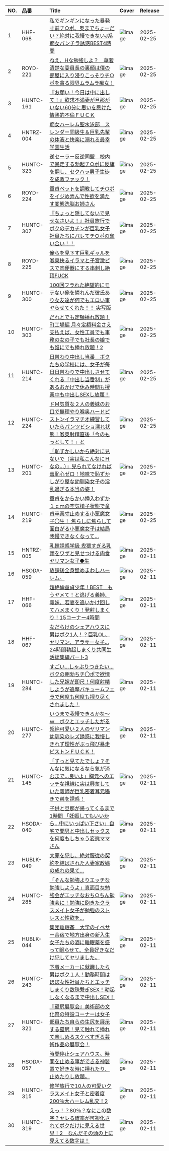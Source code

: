 |NO.|品番|Title|Cover|Release|
|:---|:---|:---|:---|:---|
1|HHF-068|[私でギンギンになった暴発寸前チ○ポ、奥までちょーだい？絶対に我慢できないJ系痴女パンチラ誘惑BEST4時間](https://www.avmoive.top/index.php/archives/12474/)|![image](https://cdn.up-timely.com/image/29/content/78102/A0OSzOLlBRxKcnfKYUljA5rcLI8SaLc9EGvKbb99.jpg)|2025-02-25
2|ROYD-221|[ねえ、Hな勉強しよ？　華奢清楚な委員長の裏顔は僕の部屋に入り浸りこっそりチ○ポを貪る限界ムラムラ痴女！](https://www.avmoive.top/index.php/archives/12472/)|![image](https://cdn.up-timely.com/image/29/content/78093/N5pzanBLZDJuHeTFaZWdk8rKLvumFeQI18K2ZwJs.jpg)|2025-02-25
3|HUNTC-161|[『お願い！今日は中に出して！』欲求不満妻が旦那がいない60分に思いを懸けた情熱的不倫ＦＵＣＫ](https://www.avmoive.top/index.php/archives/12471/)|![image](https://cdn.up-timely.com/image/29/content/78099/U28HxzhJp48TdldwD3hIYQFHU036oQLxnYDICisH.jpg)|2025-02-25
4|HNTRZ-004|[痴女ハーレム聖水泳部　スレンダー同級生＆巨乳先輩の体液と快楽に溺れる最幸学園生活](https://www.avmoive.top/index.php/archives/12470/)|![image](https://cdn.up-timely.com/image/29/content/78108/OLBhz0g9Oo5pq8Qno9zg35tHeZTGaNp0uoxXtdnY.jpg)|2025-02-25
5|HUNTC-323|[逆セーラー反逆同盟　校内で暴走する勃起チ○ポに反旗を翻し、セクハラ男子生徒を成敗ファック！](https://www.avmoive.top/index.php/archives/12469/)|![image](https://cdn.up-timely.com/image/29/content/78098/ccIhXDUzRWS7DFhSmAuVuqfH9gOsSMaPW839YMQk.jpg)|2025-02-25
6|ROYD-224|[童貞ペットを調教してチ○ポをイジめ弄んで性欲を満たす変態洗脳お姉さん](https://www.avmoive.top/index.php/archives/12468/)|![image](https://cdn.up-timely.com/image/29/content/78094/T8K8Cuc8d5jbXff8FQRnnw2U3nsUpCk4BGXmPS5k.jpg)|2025-02-25
7|HUNTC-307|[『ちょっと隠してないで見せなさいよ！』社員旅行でボクのデカチンが巨乳女子社員たちにバレてチ○ポの奪い合い！！](https://www.avmoive.top/index.php/archives/12467/)|![image](https://cdn.up-timely.com/image/29/content/78109/qU83bXu8WsWbrJgyCOE4IU4ixrNiOUuYrrpUWVbP.jpg)|2025-02-25
8|ROYD-225|[俺らを見下す巨乳ギャルを喉奥抉るイラマと子宮激ピスで肉便器にする串刺し絶頂FUCK](https://www.avmoive.top/index.php/archives/12466/)|![image](https://cdn.up-timely.com/image/29/content/78095/G7tUc1Fks0hm4Z6mrEnbKpkHny9mBqPS8hOSwVwv.jpg)|2025-02-25
9|HUNTC-300|[100回フラれた絶望的にモテない俺を憐れんだ彼氏あり女友達が何でもエロい事ヤらせてくれた！！ 実写版](https://www.avmoive.top/index.php/archives/12465/)|![image](https://cdn.up-timely.com/image/29/content/78106/qVocpGgusDgN69RhANdegkLYWdOnBePkLU7dHZNK.jpg)|2025-02-25
10|HUNTC-303|[だれとでも定額挿れ放題！町工場編 月々定額料金さえ支払えば、女性工員でも事務の女の子でも社長の娘でも誰にでも挿れ放題！2](https://www.avmoive.top/index.php/archives/12464/)|![image](https://cdn.up-timely.com/image/29/content/78103/zUHYBxPGgzyzNKlgbhX7UiExHYOyrgmfbR0Ax6fY.jpg)|2025-02-25
11|HUNTC-214|[日替わり中出し当番　ボクたちの学校には、女子が毎日日替わりで中出しさせてくれる「中出し当番制」があるおかげで休み時間も授業中も中出しSEXし放題！](https://www.avmoive.top/index.php/archives/1944/)|![image](https://cdn.up-timely.com/image/29/content/78105/0LDRunxjLrNgroiQDVgmmXNjk0wl4j2lBhPldTV0.jpg)|2025-02-25
12|HUNTC-224|[ドＭ気質な２人の義妹のお口で無理やり喉奥ハードピストンイラマチオ練習していたらパンツビショ濡れ状態！喉奥射精直後「今のもっとして！」と](https://www.avmoive.top/index.php/archives/1943/)|![image](https://cdn.up-timely.com/image/29/content/78097/WbJTy5Q5qdlkD2z9LEIr8LA6vkUMWqzDxPOrfWDD.jpg)|2025-02-25
13|HUNTC-201|[「恥ずかしいから絶対に見ないで（実は私こんなにＨなの…）」見られてなければ羞恥心ゼロ！地味で恥ずかしがり屋な幼馴染女子の淫乱過ぎる本当の姿！](https://www.avmoive.top/index.php/archives/1942/)|![image](https://cdn.up-timely.com/image/29/content/78107/v9rUmHLWsvZgRbjhsy7oHYj3SzjCgQsYUwu5w8uW.jpg)|2025-02-25
14|HUNTC-219|[童貞をからかい挿入わずか１ｃｍの空気椅子状態で童貞卒業寸止めする小悪魔女子〇生！ 焦らしに焦らして面白がる小悪魔女子は結局我慢できなくなって…](https://www.avmoive.top/index.php/archives/1941/)|![image](https://cdn.up-timely.com/image/29/content/78101/dXWRGw3I2Evbv7tC7oRktwKBmBUxUbwCFG7Kv5bm.jpg)|2025-02-25
15|HNTRZ-005|[乳輪誘惑学級 卑猥すぎる乳頭をワザと見せつける肉食ヤリマン女子●生](https://www.avmoive.top/index.php/archives/1946/)|![image](https://cdn.up-timely.com/image/29/content/77851/F5HCLnoAGbRUFi3AIvYXxrJZVbQYvYHzq8ByNEp7.jpg)|2025-02-11
16|HSODA-059|[放課後全身舐めまわしハーレム。](https://www.avmoive.top/index.php/archives/1945/)|![image](https://cdn.up-timely.com/image/29/content/77855/NDhHpVFgSnUjQi0JcaYQn6JynRohvEWdPPm5UbNv.jpg)|2025-02-11
17|HHF-066|[超絶倫童貞少年！BEST　もうヤメて！と逃げる義姉、義妹、若妻を追いかけ回してハメまくり！発射しまくり！15コーナー4時間](https://www.avmoive.top/index.php/archives/11482/)|![image](https://cdn.up-timely.com/image/29/content/77839/7qpLSzEyh1Tf7c3ARbHskLD7vLqlmG5uEy8JaiQx.jpg)|2025-02-11
18|HHF-067|[女だらけのシェアハウスに男はボク1人！？巨乳OL、ヤリマン、アラサー女子…24時間勃起しまくり共同生活総集編パート3](https://www.avmoive.top/index.php/archives/11481/)|![image](https://cdn.up-timely.com/image/29/content/77843/p8kHehKYzwpHi9H1XGwEjr9pTwIuvNZXc5V2VyBN.jpg)|2025-02-11
19|HUNTC-284|[すごい…しゃぶりつきたい…ボクの朝勃ちチ〇ポで欲情した兄嫁が即尺！何度射精しようが追撃バキュームフェラで何度も何度も搾り尽くされました！](https://www.avmoive.top/index.php/archives/11480/)|![image](https://cdn.up-timely.com/image/29/content/77841/k6ftXvNmYsjae4tQkJBYUQnbwZSWe8OlHUzJJa2t.jpg)|2025-02-11
20|HUNTC-277|[いつまで我慢できるかな～ｗ　ボクとエッチしたがる超絶可愛い２人のヤリマン幼馴染のレズ誘惑に我慢しきれず理性がぶっ飛び暴走ピストンＦＵＣＫ！](https://www.avmoive.top/index.php/archives/11479/)|![image](https://cdn.up-timely.com/image/29/content/77849/BFrghN434mkyXrjdvTRU72QWV7XtLyQDxCmQ91vT.jpg)|2025-02-11
21|HUNTC-145|[「ずっと見てたでしょ？そんなに気になるなら気が済むまで…良いよ」胸元へのエッチな視線に実は興奮していた義姉が巨乳密着耳元囁きで弟を誘惑！](https://www.avmoive.top/index.php/archives/11478/)|![image](https://cdn.up-timely.com/image/29/content/77852/NZXhbzKoI9pyMixnwud2FbKKvnvL2wNwvrIGBxbn.jpg)|2025-02-11
22|HSODA-040|[子供と旦那が帰ってくるまで1時間 「妊娠してもいいから…中にいっぱい下さい」自宅で間男と中出しセックスを何度もしちゃう変態ママさん](https://www.avmoive.top/index.php/archives/11477/)|![image](https://cdn.up-timely.com/image/29/content/77854/2JX3GnGcmeyfnDCK79sldxifTWftLVKtKr5ZOsdf.jpg)|2025-02-11
23|HUBLK-049|[大罪を犯し、絶対服従の契約を結ばされた人妻家政婦の成れの果て…](https://www.avmoive.top/index.php/archives/11476/)|![image](https://cdn.up-timely.com/image/29/content/77838/TM3OxetrfI86eXCVE3fXLWvBpV9SNNggyLNFuMWA.jpg)|2025-02-11
24|HUNTC-285|[「そんな勉強よりエッチな勉強しようよ」真面目な勉強会がエッチなおち○ちん勉強会に！勉強に飽きたクラスメイト女子が勉強のストレスと性欲を…](https://www.avmoive.top/index.php/archives/11475/)|![image](https://cdn.up-timely.com/image/29/content/77846/MB7RNduZH6bjGrSE1cBUWLsiwK76cLtgrVhTJNLb.jpg)|2025-02-11
25|HUBLK-044|[集団睡眠姦　大学のイベサー合宿で地方出身の新入生女子たちの酒に睡眠薬を盛って眠らせて、全員好きなだけ犯してヤリました。](https://www.avmoive.top/index.php/archives/11474/)|![image](https://cdn.up-timely.com/image/29/content/77850/TScM6B1qT9Rv7rK9uLjeuIpEjJK2Dh5i60hUSdiD.jpg)|2025-02-11
26|HUNTC-243|[下着メーカーに就職したら男はボク１人！勤務時間はほぼ女性社員たちとエッチしまくり数珠繋ぎSEX！勃起しなくなるまで中出しSEX！](https://www.avmoive.top/index.php/archives/11473/)|![image](https://cdn.up-timely.com/image/29/content/77842/GSMTwacF7dpVm4pwsFwjLO2U7eoolN9tJYerqcTP.jpg)|2025-02-11
27|HUNTC-321|[『壁尻展覧会』美術部の文化祭の特設コーナーは女子部員たち自らの生尻を展示する壁尻！見て触れて挿れて楽しめるスケベすぎる芸術作品の展覧会！](https://www.avmoive.top/index.php/archives/11472/)|![image](https://cdn.up-timely.com/image/29/content/77848/wddQn0DG5DJm0jKBJIHGJuwMxDRxGlJHy3LUVPd9.jpg)|2025-02-11
28|HSODA-057|[時間停止シェアハウス。時間を止める事ができる神装置で好きな時に挿れたり、止めたりし放題。](https://www.avmoive.top/index.php/archives/11471/)|![image](https://cdn.up-timely.com/image/29/content/77853/lmKy3gvOj4ei5iW7HqfyeIMGh3n2VNcBwxXd2fPl.jpg)|2025-02-11
29|HUNTC-315|[修学旅行で10人の可愛いクラスメイト女子と密着度200％大ハーレム乱交！2](https://www.avmoive.top/index.php/archives/11470/)|![image](https://cdn.up-timely.com/image/29/content/77847/TkEQJb3xlsynyTqfYZ2GL4qGKWpmM9v8LF68WIjQ.jpg)|2025-02-11
30|HUNTC-319|[えっ！？80％？なにこの数字？ヤレる確率が可視化されてボクだけに見える世界！2　なんだその頭の上に見えてる数字は！](https://www.avmoive.top/index.php/archives/11469/)|![image](https://cdn.up-timely.com/image/29/content/77840/iWgOZCQFO9s61h2VDfA84zNa3FWL9ODVOR1VS5R7.jpg)|2025-02-11